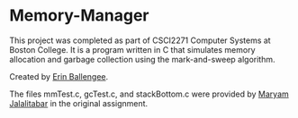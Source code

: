 # Memory-Manager
This project was completed as part of CSCI2271 Computer Systems at Boston College. It is a program written in C that simulates memory allocation and garbage collection using the mark-and-sweep algorithm.

Created by [Erin Ballengee](https://github.com/eballengee17).

The files mmTest.c, gcTest.c, and stackBottom.c were provided by [Maryam Jalalitabar](https://www.bc.edu/content/bc-web/schools/mcas/departments/computer-science/people/faculty-directory/maryam-jalalitabar.html) in the original assignment.
